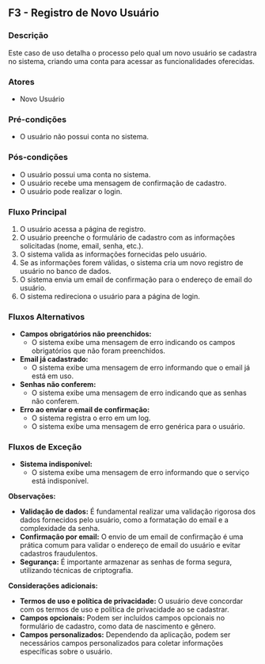 ## F3 - Registro de Novo Usuário

### Descrição
Este caso de uso detalha o processo pelo qual um novo usuário se cadastra no sistema, criando uma conta para acessar as funcionalidades oferecidas.

### Atores
* Novo Usuário

### Pré-condições
* O usuário não possui conta no sistema.

### Pós-condições
* O usuário possui uma conta no sistema.
* O usuário recebe uma mensagem de confirmação de cadastro.
* O usuário pode realizar o login.

### Fluxo Principal
1. O usuário acessa a página de registro.
2. O usuário preenche o formulário de cadastro com as informações solicitadas (nome, email, senha, etc.).
3. O sistema valida as informações fornecidas pelo usuário.
4. Se as informações forem válidas, o sistema cria um novo registro de usuário no banco de dados.
5. O sistema envia um email de confirmação para o endereço de email do usuário.
6. O sistema redireciona o usuário para a página de login.

### Fluxos Alternativos
* **Campos obrigatórios não preenchidos:**
    * O sistema exibe uma mensagem de erro indicando os campos obrigatórios que não foram preenchidos.
* **Email já cadastrado:**
    * O sistema exibe uma mensagem de erro informando que o email já está em uso.
* **Senhas não conferem:**
    * O sistema exibe uma mensagem de erro indicando que as senhas não conferem.
* **Erro ao enviar o email de confirmação:**
    * O sistema registra o erro em um log.
    * O sistema exibe uma mensagem de erro genérica para o usuário.

### Fluxos de Exceção
* **Sistema indisponível:**
    * O sistema exibe uma mensagem de erro informando que o serviço está indisponível.

**Observações:**

* **Validação de dados:** É fundamental realizar uma validação rigorosa dos dados fornecidos pelo usuário, como a formatação do email e a complexidade da senha.
* **Confirmação por email:** O envio de um email de confirmação é uma prática comum para validar o endereço de email do usuário e evitar cadastros fraudulentos.
* **Segurança:** É importante armazenar as senhas de forma segura, utilizando técnicas de criptografia.

**Considerações adicionais:**

* **Termos de uso e política de privacidade:** O usuário deve concordar com os termos de uso e política de privacidade ao se cadastrar.
* **Campos opcionais:** Podem ser incluídos campos opcionais no formulário de cadastro, como data de nascimento e gênero.
* **Campos personalizados:** Dependendo da aplicação, podem ser necessários campos personalizados para coletar informações específicas sobre o usuário.